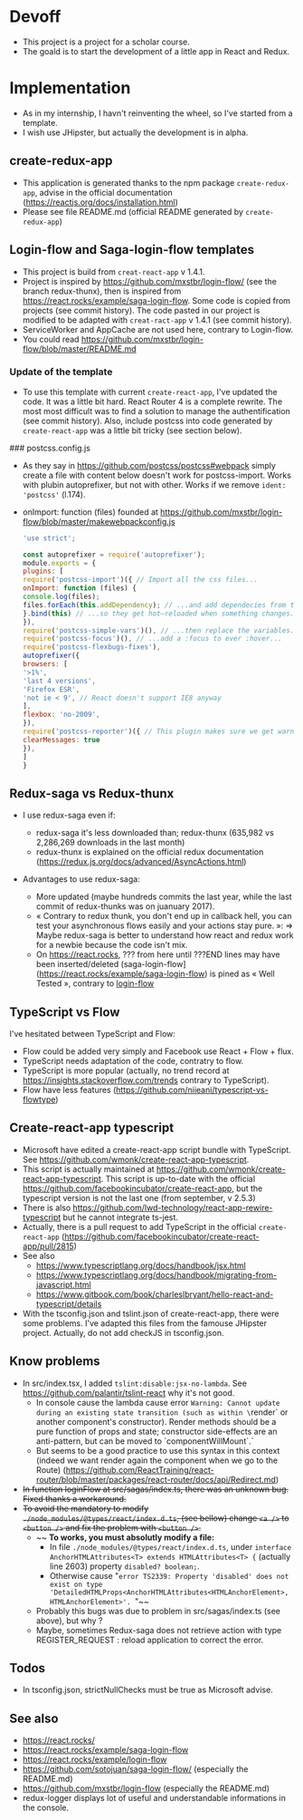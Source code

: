 # Devoff
* This project is a project for a scholar course.
* The goald is to start the development of a little app in React and Redux.

# Implementation

* As in my internship, I havn't reinventing the wheel, so I've started from a
    template.
* I wish use JHipster, but actually the development is in alpha.

## create-redux-app
* This application is generated thanks to the npm package `create-redux-app`,
    advise in the official documentation
    (https://reactjs.org/docs/installation.html)
* Please see file README.md (official README generated by `create-redux-app`)


## Login-flow and Saga-login-flow templates
* This project is build from `creat-react-app` v 1.4.1.
* Project is inspired by https://github.com/mxstbr/login-flow/ (see the branch
    redux-thunx), then is inspired from
    https://react.rocks/example/saga-login-flow. Some code is copied
    from projects (see commit history). The code pasted in our project is
    modified to be adapted with `creat-ract-app` v 1.4.1 (see commit history).
* ServiceWorker and AppCache are not used here, contrary to Login-flow.
* You could read https://github.com/mxstbr/login-flow/blob/master/README.md

### Update of the template
* To use this template with current `create-react-app`, I've updated the code.
    It was a little bit hard. React Router 4 is a complete rewrite. The most
    most difficult was to find a solution to manage the authentification (see
    commit history). Also, include postcss into code generated by `create-react-app`
    was a little bit tricky (see section below).

### postcss.config.js
* As they say in https://github.com/postcss/postcss#webpack simply create a file
    with content below doesn't work for postcss-import. Works with plubin
    autoprefixer, but not with other. Works if we remove `ident: 'postcss'` (l.174).

* onImport: function (files) founded at
    https://github.com/mxstbr/login-flow/blob/master/makewebpackconfig.js
    ```javascript
    'use strict';

    const autoprefixer = require('autoprefixer');
    module.exports = {
    plugins: [
    require('postcss-import')({ // Import all the css files...
    onImport: function (files) {
    console.log(files);
    files.forEach(this.addDependency); // ...and add dependecies from the main.css files to the other css files...
    }.bind(this) // ...so they get hot–reloaded when something changes...
    }),
    require('postcss-simple-vars')(), // ...then replace the variables...
    require('postcss-focus')(), // ...add a :focus to ever :hover...
    require('postcss-flexbugs-fixes'),
    autoprefixer({
    browsers: [
    '>1%',
    'last 4 versions',
    'Firefox ESR',
    'not ie < 9', // React doesn't support IE8 anyway
    ],
    flexbox: 'no-2009',
    }),
    require('postcss-reporter')({ // This plugin makes sure we get warnings in the console
    clearMessages: true
    }),
    ]
    }
    ```
## Redux-saga vs Redux-thunx
* I use redux-saga even if:
    * redux-saga it's less downloaded than;
        redux-thunx (635,982 vs 2,286,269 downloads in the last month)
    * redux-thunx is explained on the official redux documentation
        (https://redux.js.org/docs/advanced/AsyncActions.html)

* Advantages to use redux-saga:
    * More updated (maybe hundreds commits the last year, while the last commit
        of redux-thunks was on juanuary 2017).
    * « Contrary to redux thunk, you don't end up in callback hell, you can test
        your asynchronous flows easily and your actions stay pure. »: =>
        Maybe redux-saga is better to understand how react and redux work for a
        newbie because the code isn't mix.
    * On https://react.rocks,
        ??? from here until ???END lines may have been inserted/deleted
        (saga-login-flow](https://react.rocks/example/saga-login-flow)
        is pined as « Well Tested », contrary to
        [login-flow](https://react.rocks/example/login-flow)

## TypeScript vs Flow
I've hesitated between TypeScript and Flow:
* Flow could be added very simply and Facebook use React + Flow + flux.
* TypeScript needs adaptation of the code, contratry to flow.
* TypeScript is more popular (actually, no trend record at
    https://insights.stackoverflow.com/trends contrary to TypeScript).
* Flow have less features (https://github.com/niieani/typescript-vs-flowtype)

## Create-react-app typescript
* Microsoft have edited a create-react-app script bundle with TypeScript.
    See https://github.com/wmonk/create-react-app-typescript.
* This script is actually maintained at
    https://github.com/wmonk/create-react-app-typescript. This script is
    up-to-date with the official
    https://github.com/facebookincubator/create-react-app, but the typescript
    version is not the last one (from september, v 2.5.3)
* There is also https://github.com/lwd-technology/react-app-rewire-typescript
    but he cannot integrate ts-jest.
* Actually, there is a pull request to add TypeScript in the official
    `create-react-app`
    (https://github.com/facebookincubator/create-react-app/pull/2815)
* See also
    * https://www.typescriptlang.org/docs/handbook/jsx.html
    * https://www.typescriptlang.org/docs/handbook/migrating-from-javascript.html
    * https://www.gitbook.com/book/charleslbryant/hello-react-and-typescript/details
* With the tsconfig.json and tslint.json of create-react-app, there were some
    problems. I've adapted this files from the famouse JHipster project.
    Actually, do not add checkJS in tsconfig.json.

## Know problems
* In src/index.tsx, I added `tslint:disable:jsx-no-lambda`. See
    https://github.com/palantir/tslint-react why it's not good.
    * In console cause the lambda cause error
        `Warning: Cannot update during an existing state transition
        (such as within \`render\` or another component's constructor).
        Render methods should be a pure function of props and state;
        constructor side-effects are an anti-pattern, but can be moved to
        \`componentWillMount\`.`
    * But seems to be a good practice to use this syntax in this context (indeed
        we want render again the component when we go to the Route)
        (https://github.com/ReactTraining/react-router/blob/master/packages/react-router/docs/api/Redirect.md)
* ~~In function loginFlow at src/sagas/index.ts, there was an unknown bug. Fixed
    thanks a workaround.~~
* ~~To avoid the mandatory to modify `./node_modules/@types/react/index.d.ts`,
    (see bellow) change `<a />` to `<button />` and fix the problem with
    `<button />`.~~
    * ~~ **To works, you must absolutly modify a file:**
        * In file `./node_modules/@types/react/index.d.ts`, under
        `interface AnchorHTMLAttributes<T> extends HTMLAttributes<T> {` (actually
        line 2603) property `disabled? boolean;`.
        * Otherwise cause
        "`error TS2339: Property 'disabled' does not exist on type 'DetailedHTMLProps<AnchorHTMLAttributes<HTMLAnchorElement>, HTMLAnchorElement>'.
        `"~~
    * Probably this bugs was due to problem in src/sagas/index.ts (see above),
        but why ?
    * Maybe, sometimes Redux-saga does not retrieve action with type
        REGISTER_REQUEST : reload application to correct the error.

## Todos
* In tsconfig.json, strictNullChecks must be true as Microsoft advise.

## See also
* https://react.rocks/
* https://react.rocks/example/saga-login-flow
* https://react.rocks/example/login-flow
* https://github.com/sotojuan/saga-login-flow/ (especially the README.md)
* https://github.com/mxstbr/login-flow (especially the README.md)
* redux-logger displays lot of useful and understandable informations in the
    console.

<!-- vim: sw=2 ts=2 et:
-->
